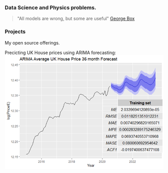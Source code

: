 ### Data Science and Physics problems.

> "All models are wrong, but some are useful" [George Box](https://en.wikipedia.org/wiki/George_E._P._Box "https://en.wikipedia.org/wiki/George_E._P._Box") 

### Projects

My open source offerings.

	
Precicting UK House prices using ARIMA forecasting:
[![alt text](/unnamed-chunk-19-1.png)](https://rpubs.com/kdavis91_/UK_Housing_forecast "UK_Housing_forecast")


